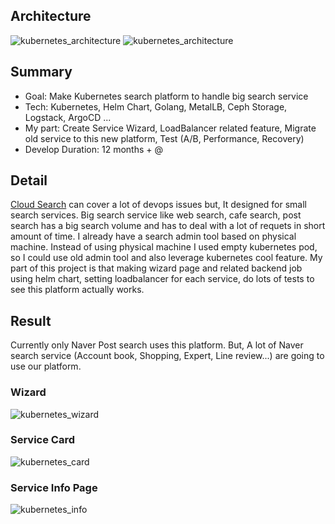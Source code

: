 ## Architecture
![kubernetes_architecture](https://wonhee-image.s3.ap-northeast-2.amazonaws.com/kubernetes_architecture_simple.png)
![kubernetes_architecture](https://wonhee-image.s3.ap-northeast-2.amazonaws.com/kubernetes_architecture_detail.png)

## Summary
* Goal: Make Kubernetes search platform to handle big search service
* Tech: Kubernetes, Helm Chart, Golang, MetalLB, Ceph Storage, Logstack, ArgoCD ...
* My part: Create Service Wizard, LoadBalancer related feature, Migrate old service to this new platform, Test (A/B, Performance, Recovery)
* Develop Duration: 12 months + @

## Detail
[Cloud Search](https://portfolio.wonhee.net/company/clous) can cover a lot of devops issues but, It designed for small search services.
Big search service like web search, cafe search, post search has a big search volume and has to deal with a lot of requets in short amount of time.
I already have a search admin tool based on physical machine.
Instead of using physical machine I used empty kubernetes pod, so I could use old admin tool and also leverage kubernetes cool feature.
My part of this project is that making wizard page and related backend job using helm chart, setting loadbalancer for each service, do lots of tests to see this platform actually works.

## Result
 Currently only Naver Post search uses this platform. But, A lot of Naver search service (Account book, Shopping, Expert, Line review...) are going to use our platform.

### Wizard
![kubernetes_wizard](https://wonhee-image.s3.ap-northeast-2.amazonaws.com/kubernetes_wizard.png)

### Service Card
![kubernetes_card](https://wonhee-image.s3.ap-northeast-2.amazonaws.com/kubernetes_card.png)

### Service Info Page
![kubernetes_info](https://wonhee-image.s3.ap-northeast-2.amazonaws.com/kubernetes_info.png)
